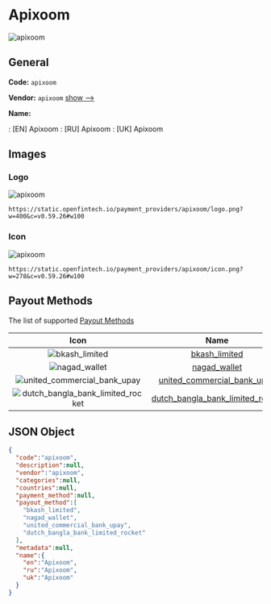 
# Apixoom 
![apixoom](https://static.openfintech.io/payment_providers/apixoom/logo.png?w=400&c=v0.59.26#w100)  

## General 
 
**Code:** `apixoom` 
 
**Vendor:** `apixoom` [show -->](/vendors/apixoom/) 
 
**Name:** 
 
:	[EN] Apixoom 
:	[RU] Apixoom 
:	[UK] Apixoom 
 

## Images 

### Logo 
 
![apixoom](https://static.openfintech.io/payment_providers/apixoom/logo.png?w=400&c=v0.59.26#w100)  

```
https://static.openfintech.io/payment_providers/apixoom/logo.png?w=400&c=v0.59.26#w100
```  

### Icon 
 
![apixoom](https://static.openfintech.io/payment_providers/apixoom/icon.png?w=278&c=v0.59.26#w100)  

```
https://static.openfintech.io/payment_providers/apixoom/icon.png?w=278&c=v0.59.26#w100
```  

## Payout Methods 
 
The list of supported [Payout Methods](/payout-methods/) 

|Icon|Name|Code| 
|:---:|:---:|:---:| 
|![bkash_limited](https://static.openfintech.io/payout_methods/bkash_limited/icon.png?w=278&c=v0.59.26#w40) |[bkash_limited](payout-methodsbkash_limited/)|`bkash_limited`| 
|![nagad_wallet](https://static.openfintech.io/payout_methods/nagad_wallet/icon.svg?w=278&c=v0.59.26#w40) |[nagad_wallet](payout-methodsnagad_wallet/)|`nagad_wallet`| 
|![united_commercial_bank_upay](https://static.openfintech.io/payout_methods/united_commercial_bank_upay/icon.svg?w=278&c=v0.59.26#w40) |[united_commercial_bank_upay](payout-methodsunited_commercial_bank_upay/)|`united_commercial_bank_upay`| 
|![dutch_bangla_bank_limited_rocket](https://static.openfintech.io/payout_methods/dutch_bangla_bank_limited_rocket/icon.svg?w=278&c=v0.59.26#w40) |[dutch_bangla_bank_limited_rocket](payout-methodsdutch_bangla_bank_limited_rocket/)|`dutch_bangla_bank_limited_rocket`| 
 

## JSON Object 

```json
{
  "code":"apixoom",
  "description":null,
  "vendor":"apixoom",
  "categories":null,
  "countries":null,
  "payment_method":null,
  "payout_method":[
    "bkash_limited",
    "nagad_wallet",
    "united_commercial_bank_upay",
    "dutch_bangla_bank_limited_rocket"
  ],
  "metadata":null,
  "name":{
    "en":"Apixoom",
    "ru":"Apixoom",
    "uk":"Apixoom"
  }
}
```  
